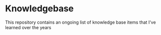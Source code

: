 # Knowledgebase
This repository contains an ongoing list of knowledge base items that I've learned over the years
